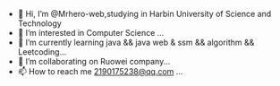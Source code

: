 - 👋 Hi, I’m @Mrhero-web,studying in Harbin University of Science and Technology
- 👀 I’m interested in Computer Science  ...
- 🌱 I’m currently learning java && java web & ssm && algorithm && Leetcoding...
- 💞️ I’m collaborating on Ruowei company... 
- 📫 How to reach me 2190175238@qq.com ...

<!---
Mrhero-web/Mrhero-web is a ✨ special ✨ repository because its `README.md` (this file) appears on your GitHub profile.
You can click the Preview link to take a look at your changes.
--->
